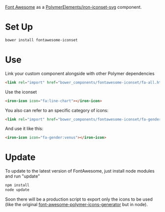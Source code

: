 [Font Awesome](https://github.com/FortAwesome/Font-Awesome) as a [PolymerElements/iron-iconset-svg](https://github.com/PolymerElements/iron-iconset-svg) component.

# Set Up
````sh
bower install fontawesome-iconset
````
# Use

Link your custom component alongside with other Polymer dependencies
````html
<link rel="import" href="bower_components/fontawesome-iconset/fa-all.html">
````
Use the iconset
````html
<iron-icon icon="fa:line-chart"></iron-icon>
````
You also can refer to an specific category of icons:
````html
<link rel="import" href="bower_components/fontawesome-iconset/fa-gender.html">
````
And use it like this:
````html
<iron-icon icon="fa-gender:venus"></iron-icon>
````

# Update

To update to the latest version of FontAwesome, just install node modules and run "update"
````sh
npm install
node update
````
Soon there will be a production script to export only the icons to be used (like the original [font-awesome-polymer-icons-generator](https://github.com/philya/font-awesome-polymer-icons-generator) but in node).
